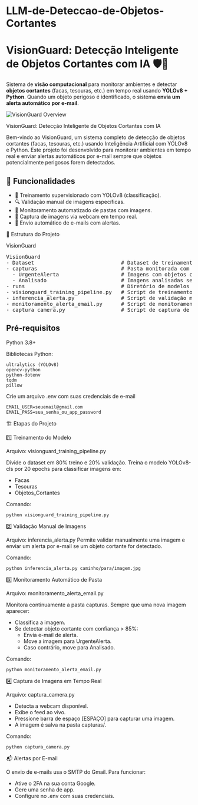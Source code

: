 # LLM-de-Deteccao-de-Objetos-Cortantes


# VisionGuard: Detecção Inteligente de Objetos Cortantes com IA 🛡️🔪

Sistema de **visão computacional** para monitorar ambientes e detectar **objetos cortantes** (facas, tesouras, etc.) em tempo real usando **YOLOv8 + Python**. Quando um objeto perigoso é identificado, o sistema **envia um alerta automático por e-mail**.

![VisionGuard Overview](link_da_imagem_arquitetura.png)



VisionGuard: Detecção Inteligente de Objetos Cortantes com IA

Bem-vindo ao VisionGuard, um sistema completo de detecção de objetos cortantes (facas, tesouras, etc.) usando Inteligência Artificial com YOLOv8 e Python. Este projeto foi desenvolvido para monitorar ambientes em tempo real e enviar alertas automáticos por e-mail sempre que objetos potencialmente perigosos forem detectados.



## 🚀 Funcionalidades

- 🎯 Treinamento supervisionado com YOLOv8 (classificação).
- 🔍 Validação manual de imagens específicas.
- 📂 Monitoramento automatizado de pastas com imagens.
- 🎥 Captura de imagens via webcam em tempo real.
- 📧 Envio automático de e-mails com alertas.



🧱 Estrutura do Projeto

VisionGuard
<pre>
VisionGuard
- Dataset                            # Dataset de treinamento (Facas, Tesouras, Objetos_Cortantes)
- capturas                           # Pasta monitorada com imagens capturadas
  - UrgenteAlerta                    # Imagens com objetos cortantes detectados
  - Analisado                        # Imagens analisadas sem risco detectado 
- runs                               # Diretório de modelos treinados (YOLOv8)
- visionguard_training_pipeline.py   # Script de treinamento
- inferencia_alerta.py               # Script de validação manual
- monitoramento_alerta_email.py      # Script de monitoramento e alerta
- captura_camera.py                  # Script de captura de imagens via webcam
</pre>




## **Pré-requisitos**

Python 3.8+

Bibliotecas Python:

``` 
ultralytics (YOLOv8)
opencv-python
python-dotenv
tqdm
pillow
```

Crie um arquivo .env com suas credenciais de e-mail
```
EMAIL_USER=seuemail@gmail.com
EMAIL_PASS=sua_senha_ou_app_password
```

🏗️ Etapas do Projeto

1️⃣ Treinamento do Modelo

Arquivo: visionguard_training_pipeline.py

Divide o dataset em 80% treino e 20% validação.
Treina o modelo YOLOv8-cls por 20 epochs para classificar imagens em:

- Facas
- Tesouras
- Objetos_Cortantes

Comando:
```
python visionguard_training_pipeline.py
```


2️⃣ Validação Manual de Imagens

Arquivo: inferencia_alerta.py
Permite validar manualmente uma imagem e enviar um alerta por e-mail se um objeto cortante for detectado.

Comando:
```
python inferencia_alerta.py caminho/para/imagem.jpg
```

3️⃣ Monitoramento Automático de Pasta

Arquivo: monitoramento_alerta_email.py

Monitora continuamente a pasta capturas.
Sempre que uma nova imagem aparecer:
- Classifica a imagem.
- Se detectar objeto cortante com confiança > 85%:
  - Envia e-mail de alerta.
  - Move a imagem para UrgenteAlerta.
  - Caso contrário, move para Analisado.

Comando:
```
python monitoramento_alerta_email.py
```

4️⃣ Captura de Imagens em Tempo Real

Arquivo: captura_camera.py
- Detecta a webcam disponível.
- Exibe o feed ao vivo.
- Pressione barra de espaço [ESPAÇO] para capturar uma imagem.
- A imagem é salva na pasta capturas/.

Comando:
```
python captura_camera.py
```

📬 Alertas por E-mail

O envio de e-mails usa o SMTP do Gmail. Para funcionar:
- Ative o 2FA na sua conta Google.
- Gere uma senha de app.
- Configure no .env com suas credenciais.
